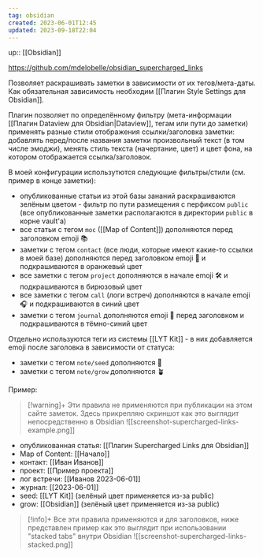 ```yaml
---
tag: obsidian
created: 2023-06-01T12:45
updated: 2023-09-18T22:04
---
```

up:: [[Obsidian]]

https://github.com/mdelobelle/obsidian_supercharged_links

Позволяет раскрашивать заметки в зависимости от их тегов/мета-даты. Как обязательная зависимость необходим [[Плагин Style Settings для Obsidian]].

Плагин позволяет по определённому фильтру (мета-информации [[Плагин Dataview для Obsidian|Dataview]], тегам или пути до заметки) применять разные стили отображения ссылки/заголовка заметки: добавлять перед/после названия заметки произвольный текст (в том числе эмоджи), менять стиль текста (начертание, цвет) и цвет фона, на котором отображается ссылка/заголовок.

В моей конфигурации использутются следующие фильтры/стили (см. пример в конце заметки):
- опубликованные статьи из этой базы зананий раскрашиваются зелёным цветом - фильтр по пути размещения с перфиксом `public` (все опубликованные заметки располагаются в директории `public` в корне vault'а)
- все статьи с тегом `moc` ([[Map of Content]]) дополняются перед заголовком emoji 📚
- заметки с тегом `contact` (все люди, которые имеют какие-то ссылки в моей базе) дополняются перед заголовком emoji 👤 и подкрашиваются в оранжевый цвет
- все заметки с тегом `project` дополняются в начале emoji 🛠️ и подкрашиваются в бирюзовый цвет
- все заметки с тегом `call` (логи встреч) дополняются в начале emoji 🎧 и подкрашиваются в синий цвет
- заметки с тегом `journal` дополняются emoji 📅 перед заголовком и подкрашиваются в тёмно-синий цвет

Отдельно используются теги из системы [[LYT Kit]] - в них добавляется emoji после заголовка в зависимости от статуса:
- заметки с тегом `note/seed` дополняются 🌱
- заметки с тегом `note/grow` дополняются 🪴

Пример:
> [!warning]+ Эти правила не применяются при публикации на этом сайте заметок. Здесь прикрепляю скриншот как это выглядит непосредственно в Obsidian
> ![[screenshot-supercharged-links-example.png]]

- опубликованная статья: [[Плагин Supercharged Links для Obsidian]]
- Map of Content: [[Начало]]
- контакт: [[Иван Иванов]]
- проект: [[Пример проекта]]
- лог встречи: [[Иванов 2023-06-01]]
- журнал: [[2023-06-01]]
- seed: [[LYT Kit]] (зелёный цвет применяется из-за public)
- grow: [[Obsidian]] (зелёный цвет применяется из-за public)

> [!info]+ Все эти правила применяются и для заголовков, ниже представлен пример как это выглядит при использовании "stacked tabs" внутри Obsidian
> ![[screenshot-supercharged-links-stacked.png]]
